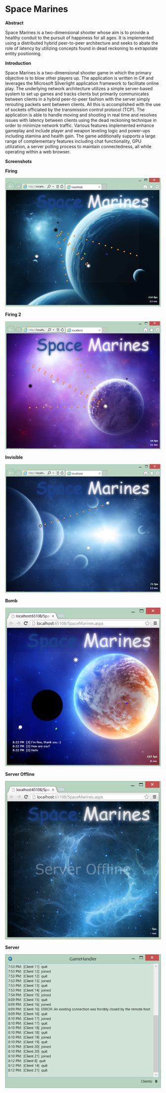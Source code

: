 Space Marines
============

**Abstract**

Space Marines is a two-dimensional shooter whose aim is to provide a healthy conduit to the pursuit of happiness for all ages.  It is implemented using a distributed hybrid peer-to-peer architecture and seeks to abate the role of latency by utilizing concepts found in dead reckoning to extrapolate entity positioning.

**Introduction**

Space Marines is a two-dimensional shooter game in which the primary objective is to blow other players up.  The application is written in C# and leverages the Microsoft Silverlight application framework to facilitate online play.  The underlying network architecture utilizes a simple server-based system to set up games and tracks clients but primarily communicates between clients in a hybrid peer-to-peer fashion with the server simply rerouting packets sent between clients.  All this is accomplished with the use of sockets officiated by the transmission control protocol (TCP).  The application is able to handle moving and shooting in real time and resolves issues with latency between clients using the dead reckoning technique in order to minimize network traffic.  Various features implemented enhance gameplay and include player and weapon leveling logic and power-ups including stamina and health gain.  The game additionally supports a large range of complementary features including chat functionality, GPU utilization, a server polling process to maintain connectedness, all while operating within a web browser. 

**Screenshots**

**Firing**

![ScreenShot](Screenshots/firing.png)

**Firing 2**

![ScreenShot](Screenshots/firing2.png)

**Invisible**

![ScreenShot](Screenshots/invisible.png)

**Bomb**

![ScreenShot](Screenshots/bomb.png)

**Server Offline**

![ScreenShot](Screenshots/offline.png)

**Server**

![ScreenShot](Screenshots/server.png)

